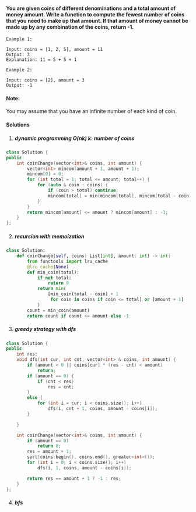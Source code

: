 #### You are given coins of different denominations and a total amount of money amount. Write a function to compute the fewest number of coins that you need to make up that amount. If that amount of money cannot be made up by any combination of the coins, return -1.

```
Example 1:

Input: coins = [1, 2, 5], amount = 11
Output: 3 
Explanation: 11 = 5 + 5 + 1

Example 2:

Input: coins = [2], amount = 3
Output: -1
```

#### Note:
You may assume that you have an infinite number of each kind of coin.


#### Solutions

1. ##### dynamic programming O(nk) k: number of coins

```c++
class Solution {
public:
    int coinChange(vector<int>& coins, int amount) {
        vector<int> mincom(amount + 1, amount + 1);
        mincom[0] = 0;
        for (int total = 1; total <= amount; total++) {
            for (auto & coin : coins) {
                if (coin > total) continue;
                mincom[total] = min(mincom[total], mincom[total - coin] + 1);
            }
        }
        return mincom[amount] <= amount ? mincom[amount] : -1;
    }
};
```

2. ##### recursion with memoization

```python
class Solution:
    def coinChange(self, coins: List[int], amount: int) -> int:
        from functools import lru_cache
        @lru_cache(None)
        def min_coin(total):
            if not total:
                return 0
            return min(
                [min_coin(total - coin) + 1
                 for coin in coins if coin <= total] or [amount + 1]
            )
        count = min_coin(amount)
        return count if count <= amount else -1

```

3. ##### greedy strategy with dfs

```c++
class Solution {
public:
    int res;
    void dfs(int cur, int cnt, vector<int> & coins, int amount) {
        if (amount < 0 || coins[cur] * (res - cnt) < amount)
            return;
        if (amount == 0) {
            if (cnt < res)
                res = cnt;
        }
        else {
            for (int i = cur; i < coins.size(); i++)
                dfs(i, cnt + 1, coins, amount - coins[i]);
        }

    }

    int coinChange(vector<int>& coins, int amount) {
        if (amount == 0)
            return 0;
        res = amount + 1;
        sort(coins.begin(), coins.end(), greater<int>());
        for (int i = 0; i < coins.size(); i++)
            dfs(i, 1, coins, amount - coins[i]);

        return res == amount + 1 ? -1 : res;
    }
};
```

4. ##### bfs

```c++

```